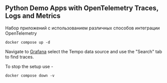 ## Python Demo Apps with OpenTelemetry Traces, Logs and Metrics

Набор приложений с использованием различных способов интеграции OpenTelemetry

```console
docker compose up -d
```

Navigate to [Grafana](http://localhost:3000/explore) select the Tempo data source and use the "Search"
tab to find traces.

To stop the setup use -

```console
docker compose down -v
```
